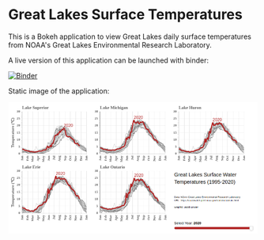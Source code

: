 # Great Lakes Surface Temperatures

This is a Bokeh application to view Great Lakes daily surface temperatures from NOAA's Great Lakes Environmental Research Laboratory.

A live version of this application can be launched with binder:

[![Binder](https://mybinder.org/badge_logo.svg)](https://mybinder.org/v2/gh/bruxerjk/gl-surface-temps-app/main?urlpath=%2Fproxy%2F5006%2Fbokeh-app)

Static image of the application:

![Great Lakes Surface Temps App Example](image.png)



